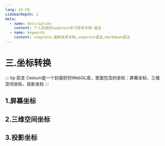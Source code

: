 ```yaml
---
lang: zh-CN
sidebarDepth: 2
meta:
  - name: description
    content: 个人总结的vuepress学习技术文档-语法
  - name: keywords
    content: vuepress,最新技术文档,vuepress语法,markdown语法
---
```


# 三.坐标转换
::: tip 前言
Cesium是一个封装好的WebGL库，里面包含的坐标：屏幕坐标、三维空间坐标、投影坐标
:::
## 1.屏幕坐标

## 2.三维空间坐标

## 3.投影坐标
